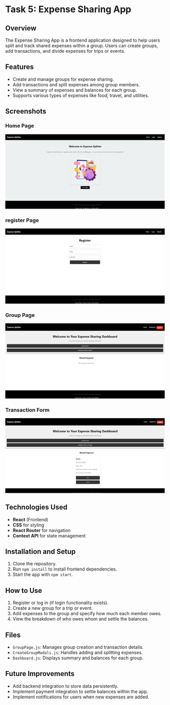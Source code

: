 
# Task 5: Expense Sharing App

## Overview
The Expense Sharing App is a frontend application designed to help users split and track shared expenses within a group. Users can create groups, add transactions, and divide expenses for trips or events.

## Features
- Create and manage groups for expense sharing.
- Add transactions and split expenses among group members.
- View a summary of expenses and balances for each group.
- Supports various types of expenses like food, travel, and utilities.

## Screenshots

### Home Page
![Home Page](./src/Assets/s1.png)

### register Page
![register Page](./src/Assets/s2.png)

### Group Page
![Group Page](./src/Assets/s3.png)

### Transaction Form
![Transaction Form](./src/Assets/s4.png)

## Technologies Used
- **React** (Frontend)
- **CSS** for styling
- **React Router** for navigation
- **Context API** for state management

## Installation and Setup
1. Clone the repository.
2. Run `npm install` to install frontend dependencies.
3. Start the app with `npm start`.

## How to Use
1. Register or log in (if login functionality exists).
2. Create a new group for a trip or event.
3. Add expenses to the group and specify how much each member owes.
4. View the breakdown of who owes whom and settle the balances.

## Files
- `GroupPage.js`: Manages group creation and transaction details.
- `CreateGroupModals.js`: Handles adding and splitting expenses.
- `Dashboard.js`: Displays summary and balances for each group.

## Future Improvements
- Add backend integration to store data persistently.
- Implement payment integration to settle balances within the app.
- Implement notifications for users when new expenses are added.
